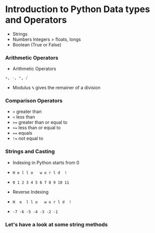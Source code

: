 # Introduction to Python Data types and Operators

- Strings
- Numbers Integers > floats, longs
- Boolean (True or False)

### Arithmetic Operators

- Arithmetic Operators
```python
+, -, *, /
```
  
- Modulus
`%` gives the remainer of a division

### Comparison Operators
- `>` greater than
- `<` less than
- `>=` greater than or equal to
- `<=` less than or equal to  
- `==` equals
- `!=` not equal to

### Strings and Casting

- Indexing in Python starts from 0
- `H e l l o   w o r l d  !`
- `0 1 2 3 4 5 6 7 8 9 10 11`
  
- Reverse Indexing
- `H  e  l l o   w o r l d  !`
- `-7 -6 -5 -4 -3 -2 -1`

### Let's have a look at some string methods